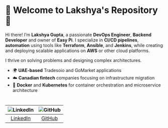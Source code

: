 # 🚀 Welcome to Lakshya's Repository 🌟

Hi there! I’m **Lakshya Gupta**, a passionate **DevOps Engineer**, **Backend Developer** and owner of **Easy Pi**. I specialize in **CI/CD pipelines**, **automation** using tools like **Terraform**, **Ansible**, and **Jenkins**, while creating and deploying scalable applications on **AWS** or other cloud platforms.

I thrive on solving problems and designing complex architectures.
- 🌍 **UAE-based** Tradesoio and GoMarket applications
- ☁️ **Canadian fintech** companies focusing on infrastructure migration
- 🐳 **Docker** and **Kubernetes** for container orchestration and microservice architecture
#
| ![LinkedIn](https://img.shields.io/badge/LinkedIn-%230077B5.svg?style=for-the-badge&logo=linkedin&logoColor=white) | ![GitHub](https://img.shields.io/badge/GitHub-%2312100E.svg?style=for-the-badge&logo=github&logoColor=white) |
|:-----------------------------------:|:------------------------------------:|
| [LinkedIn](https://www.linkedin.com/in/lakshya-gupta-291645252/) | [GitHub](https://github.com/lakshya404stc) |
